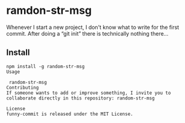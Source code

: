 # ramdon-str-msg

Whenever I start a new project, I don't know what to write for the first commit. After doing a “git init” there is technically nothing there...

## Install

```npm
npm install -g random-str-msg
Usage

 random-str-msg
Contributing
If someone wants to add or improve something, I invite you to collaborate directly in this repository: random-str-msg

License
funny-commit is released under the MIT License.
